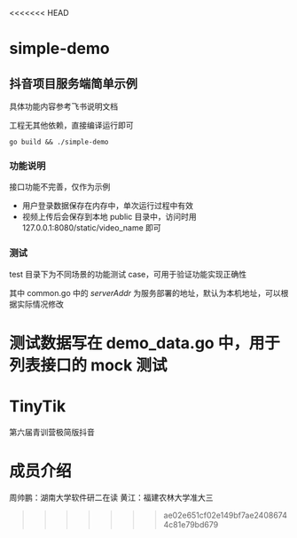 <<<<<<< HEAD

# simple-demo

## 抖音项目服务端简单示例

具体功能内容参考飞书说明文档

工程无其他依赖，直接编译运行即可

```shell
go build && ./simple-demo
```

### 功能说明

接口功能不完善，仅作为示例

-   用户登录数据保存在内存中，单次运行过程中有效
-   视频上传后会保存到本地 public 目录中，访问时用 127.0.0.1:8080/static/video_name 即可

### 测试

test 目录下为不同场景的功能测试 case，可用于验证功能实现正确性

其中 common.go 中的 _serverAddr_ 为服务部署的地址，默认为本机地址，可以根据实际情况修改

# 测试数据写在 demo_data.go 中，用于列表接口的 mock 测试

# TinyTik

第六届青训营极简版抖音

# 成员介绍

周帅鹏：湖南大学软件研二在读
黄江：福建农林大学准大三

> > > > > > > ae02e651cf02e149bf7ae24086744c81e79bd679
